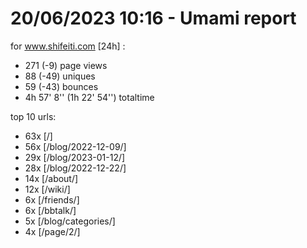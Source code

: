# 20/06/2023 10:16 - Umami report
for www.shifeiti.com [24h] :

 - 271 (-9) page views
 - 88 (-49) uniques
 - 59 (-43) bounces
 - 4h 57' 8'' (1h 22' 54'') totaltime


top 10 urls:
 - 63x [/]
 - 56x [/blog/2022-12-09/]
 - 29x [/blog/2023-01-12/]
 - 28x [/blog/2022-12-22/]
 - 14x [/about/]
 - 12x [/wiki/]
 - 6x [/friends/]
 - 6x [/bbtalk/]
 - 5x [/blog/categories/]
 - 4x [/page/2/]


